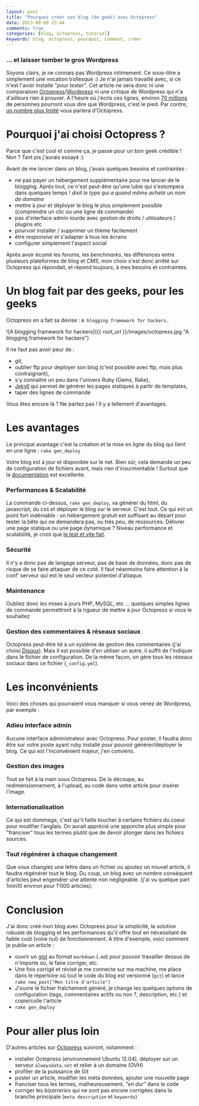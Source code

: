 ```yaml
---
layout: post
title: "Pourquoi créer son blog (de geek) avec Octopress"
date: 2013-09-09 23:44
comments: true
categories: [blog, octopress, tutoriel]
keywords: blog, octopress, pourquoi, comment, créer
---
```

### ... et laisser tomber le gros Wordpress

Soyons clairs, je ne connais pas Wordpress intimement. Ce sous-titre a simplement une vocation trollesque :)
Je n'ai jamais travaillé avec, si ce n'est l'avoir installé *"pour tester"*. Cet article ne sera donc ni une comparaison [Octopress](http://octopress.org/)/[Wordpress](http://wordpress.com/) ni une critique de Wordpress qui n'a d'ailleurs rien à prouver. A l'heure où j'écris ces lignes, environ [70 millions](http://en.wordpress.com/stats/) de personnes pourront vous dire que Wordpress, c'est le pied. Par contre, [un nombre plus limité](https://github.com/imathis/octopress/wiki/Octopress-Sites) vous parlera d'Octopress.
<!--more-->
# Pourquoi j'ai choisi Octopress ?
Parce que c'est cool et comme ça, je passe pour un bon geek crédible ! Non ? Tant pis j'aurais essayé :)

Avant de me lancer dans un blog, j'avais quelques besoins et contraintes :

- ne pas payer un hébergement supplémentaire pour me lancer de le blogging. Après tout, ce n'est peut-être qu'une lubie qui s'estompera dans quelques temps ! *dixit le type qui a quand même acheté un nom de domaine*
- mettre à jour et déployer le blog le plus simplement possible (comprendre un clic ou une ligne de commande)
- pas d'interface admin lourde avec gestion de droits / utilisateurs / plugins etc
- pourvoir installer / supprimer un thème facilement
- être *responsive* et s'adapter à tous les écrans
- configurer simplement l'aspect social

Après avoir écumé les forums, les *benchmarks*, les différences entre plusieurs plateformes de blog et *CMS*, mon choix s'est donc arrêté sur Octopress qui répondait, et répond toujours, à mes besoins et contraintes.

# Un blog fait par des geeks, pour les geeks
Octopress en a fait sa devise : `A blogging framework for hackers.`

![A blogging framework for hackers]({{ root_url }}/images/octopress.jpg "A blogging framework for hackers")

Il ne faut pas avoir peur de : 

- git, 
- oublier ftp pour deployer son blog (c'est possible avec ftp, mais plus contraignant), 
- s'y connaitre un peu dans l'univers Ruby (Gems, Rake),
- [Jekyll](https://github.com/mojombo/jekyll) qui permet de générer les pages statiques à partir de templates,
- taper des lignes de commande

Vous êtes encore là ? Ne partez pas ! Il y a tellement d'avantages.

# Les avantages
Le principal avantage c'est la création et la mise en ligne du blog qui tient en une ligne : `rake gen_deploy`

Votre blog est à jour et disponible sur le net. Bien sûr, cela demande un peu de configuration de fichiers avant, mais rien d'insurmontable ! Surtout que la [documentation](http://octopress.org/docs/) est excellente.

### Performances & Scalabilité
La commande ci-dessus, `rake gen_deploy`, va générer du html, du javascript, du css et déployer le blog sur le serveur. C'est tout. Ce qui est un point fort indéniable : un hébergement gratuit est suffisant au départ pour tester la bête qui ne demandera pas, ou très peu, de ressources. Délivrer une page statique ou une page dynamique ? Niveau performance et scalabilité, je crois que [le test et vite fait](http://jason.pureconcepts.net/2013/01/benchmark-octopress-wordpress/).

### Sécurité
Il n'y a donc pas de langage serveur, pas de base de données, donc pas de risque de se faire attaquer de ce coté. Il faut néanmoins faire attention à la conf' serveur qui est le seul vecteur potentiel d'attaque.

### Maintenance
Oubliez donc les mises à jours PHP, MySQL, etc ... quelques simples lignes de commande permettront à la rigueur de mettre à jour Octopress si vous le souhaitez

### Gestion des commentaires & réseaux sociaux
Octopress peut-être lié à un système de gestion des commentaires (j'ai choisi [Disqus](http://www.disqus.com/)). Mais il est possible d'en utiliser un autre, il suffit de l'indiquer dans le fichier de configuration. De la même façon, on gère tous les réseaux sociaux dans ce fichier (`_config.yml`).

# Les inconvénients
Voici des choses qui pourraient vous manquer si vous venez de Wordpress, par exemple :

### Adieu interface admin
Aucune interface administrateur avec Octopress. Pour poster, il faudra donc être sur votre poste ayant ruby installé pour pouvoir générer/déployer le blog. Ce qui est l'inconvénient majeur, j'en conviens.

### Gestion des images
Tout se fait à la main sous Octopress. De la découpe, au redimensionnement, à l'upload, au code dans votre article pour insérer l'image.

### Internationalisation
Ce qui est dommage, c'est qu'il faille toucher à certains fichiers du coeur pour modifier l'anglais. On aurait apprécié une apporche plus simple pour "franciser" tous les termes plutôt que de devoir plonger dans les fichiers sources.

### Tout régénérer à chaque changement
Que vous changiez une lettre dans un fichier ou ajoutez un nouvel article, il faudra régénérer tout le blog. Du coup, un blog avec un nombre conséquent d'articles peut engendrer une attente non négligeable. (j'ai vu quelque part 1min10 environ pour 1'000 articles).

# Conclusion
J'ai donc créé mon blog avec Octopress pour la simplicité, la solution robuste de blogging et les performances qu'il offre tout en nécessitant de faible coût (voire nul) de fonctionnement. A titre d'exemple, voici comment je publie un article :

- ouvrir un [gist](https://gist.github.com/) au format `markdown` (`.md`) pour pouvoir travailler dessus de n'importe où, le faire corriger, etc.
- Une fois corrigé et révisé je me connecte sur ma machine, me place dans le répertoire où tout le code du blog est versionné (`git`) et lance `rake new_post["Mon titre d'article"]`
- J'ouvre le fichier fraîchement généré, je change les quelques options de configuration (tags, commentaires actifs ou non ?, description, etc.) et copie/colle l'article
- `rake gen_deploy`

# Pour aller plus loin
D'autres articles sur [Octopress]({{site.url}}/blog/categories/octopress/) suivront, notamment :

- installer Octopress (environnement Ubuntu 12.04), déployer sur un serveur `alwaysdata.net` et relier à un domaine (OVH)
- profiter de la puissance de Git
- poster un article, modifier les méta données, ajouter une nouvelle page
- franciser tous les termes, malheureusement, *"en dur"* dans le code
- corriger les *bizarreries* qui ne sont pas encore corrigées dans la branche principale (`meta description` et `keywords`)